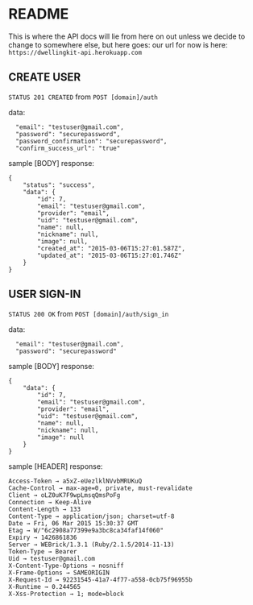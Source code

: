 README
======

This is where the API docs will lie from here on out unless we decide to change
to somewhere else, but here goes:
our url for now is here: `https://dwellingkit-api.herokuapp.com`

CREATE USER
-----------
`STATUS 201 CREATED`
from
`POST [domain]/auth`

data:
```
  "email": "testuser@gmail.com",
  "password": "securepassword",
  "password_confirmation": "securepassword",
  "confirm_success_url": "true"
```

sample [BODY] response:
```
{
    "status": "success",
    "data": {
        "id": 7,
        "email": "testuser@gmail.com",
        "provider": "email",
        "uid": "testuser@gmail.com",
        "name": null,
        "nickname": null,
        "image": null,
        "created_at": "2015-03-06T15:27:01.587Z",
        "updated_at": "2015-03-06T15:27:01.746Z"
    }
}
```


USER SIGN-IN
-----------
`STATUS 200 OK`
from
`POST [domain]/auth/sign_in`

data:
```
  "email": "testuser@gmail.com",
  "password": "securepassword"
```

sample [BODY] response:
```
{
    "data": {
        "id": 7,
        "email": "testuser@gmail.com",
        "provider": "email",
        "uid": "testuser@gmail.com",
        "name": null,
        "nickname": null,
        "image": null
    }
}
```

sample [HEADER] response:
```
Access-Token → a5xZ-eUezlklNVvbMRUKuQ
Cache-Control → max-age=0, private, must-revalidate
Client → oLZ0uK7F9wpLmsqQmsPoFg
Connection → Keep-Alive
Content-Length → 133
Content-Type → application/json; charset=utf-8
Date → Fri, 06 Mar 2015 15:30:37 GMT
Etag → W/"6c2908a77399e9a3bc8ca34faf14f060"
Expiry → 1426861836
Server → WEBrick/1.3.1 (Ruby/2.1.5/2014-11-13)
Token-Type → Bearer
Uid → testuser@gmail.com
X-Content-Type-Options → nosniff
X-Frame-Options → SAMEORIGIN
X-Request-Id → 92231545-41a7-4f77-a558-0cb75f96955b
X-Runtime → 0.244565
X-Xss-Protection → 1; mode=block
```